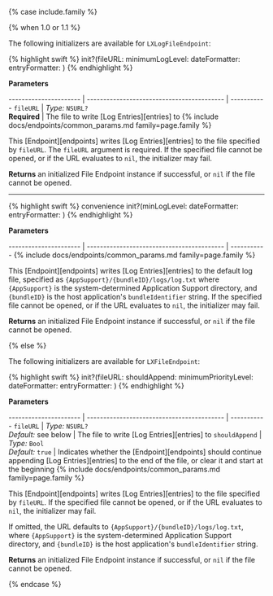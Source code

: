 {% case include.family %}

{% when 1.0 or 1.1 %}


The following initializers are available for `LXLogFileEndpoint`:

{% highlight swift %}
init?(fileURL: minimumLogLevel: dateFormatter: entryFormatter: )
{% endhighlight %}

**Parameters**

---------------------- | ------------------------------------------ | -----------
`fileURL`              | _Type:_ `NSURL?` <br> **Required**         | The file to write [Log Entries][entries] to
{% include docs/endpoints/common_params.md family=page.family %}

This [Endpoint][endpoints] writes [Log Entries][entries] to the file specified by `fileURL`. The `fileURL` argument is required. If the specified file cannot be opened, or if the URL evaluates to `nil`, the initializer may fail.

**Returns** an initialized File Endpoint instance if successful, or `nil` if the file cannot be opened.

***

{% highlight swift %}
convenience init?(minLogLevel: dateFormatter: entryFormatter: )
{% endhighlight %}

**Parameters**

---------------------- | ------------------------------------------ | -----------
{% include docs/endpoints/common_params.md family=page.family %}

This [Endpoint][endpoints] writes [Log Entries][entries] to the default log file, specified as `{AppSupport}/{bundleID}/logs/log.txt` where `{AppSupport}` is the system-determined Application Support directory, and `{bundleID}` is the host application's `bundleIdentifier` string. If the specified file cannot be opened, or if the URL evaluates to `nil`, the initializer may fail.

**Returns** an initialized File Endpoint instance if successful, or `nil` if the file cannot be opened.


{% else %}


The following initializers are available for `LXFileEndpoint`:

{% highlight swift %}
init?(fileURL: shouldAppend: minimumPriorityLevel: dateFormatter: entryFormatter: )
{% endhighlight %}

**Parameters**

---------------------- | ------------------------------------------ | -----------
`fileURL`              | _Type:_ `NSURL?` <br> _Default:_ see below | The file to write [Log Entries][entries] to
`shouldAppend`         | _Type:_ `Bool` <br> _Default:_ `true`      | Indicates whether the [Endpoint][endpoints] should continue appending [Log Entries][entries] to the end of the file, or clear it and start at the beginning
{% include docs/endpoints/common_params.md family=page.family %}

This [Endpoint][endpoints] writes [Log Entries][entries] to the file specified by `fileURL`. If the specified file cannot be opened, or if the URL evaluates to `nil`, the initializer may fail.

If omitted, the URL defaults to `{AppSupport}/{bundleID}/logs/log.txt`, where `{AppSupport}` is the system-determined Application Support directory, and `{bundleID}` is the host application's `bundleIdentifier` string.

**Returns** an initialized File Endpoint instance if successful, or `nil` if the file cannot be opened.


{% endcase %}
